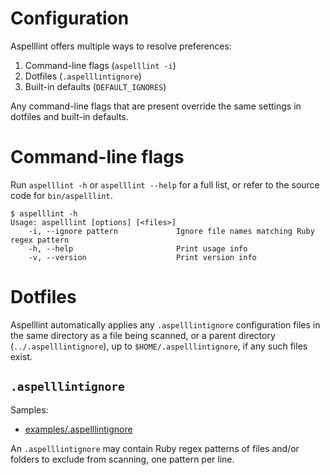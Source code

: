 # Configuration

Aspelllint offers multiple ways to resolve preferences:

1. Command-line flags (`aspelllint -i`)
2. Dotfiles (`.aspelllintignore`)
3. Built-in defaults (`DEFAULT_IGNORES`)

Any command-line flags that are present override the same settings in dotfiles and built-in defaults.

# Command-line flags

Run `aspelllint -h` or `aspelllint --help` for a full list, or refer to the source code for `bin/aspelllint`.

```
$ aspelllint -h
Usage: aspelllint [options] [<files>]
    -i, --ignore pattern             Ignore file names matching Ruby regex pattern
    -h, --help                       Print usage info
    -v, --version                    Print version info
```

# Dotfiles

Aspelllint automatically applies any `.aspelllintignore` configuration files in the same directory as a file being scanned, or a parent directory (`../.aspelllintignore`), up to `$HOME/.aspelllintignore`, if any such files exist.

## `.aspelllintignore`

Samples:

* [examples/.aspelllintignore](https://github.com/mcandre/aspelllint/blob/master/examples/.aspelllintignore)

An `.aspelllintignore` may contain Ruby regex patterns of files and/or folders to exclude from scanning, one pattern per line.
